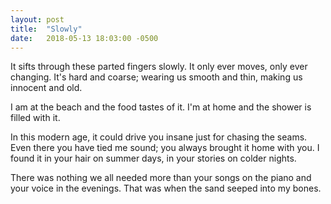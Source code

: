 ```yaml
---
layout: post
title:  "Slowly"
date:   2018-05-13 18:03:00 -0500
---
```


It sifts through these parted fingers slowly. It only ever moves, only ever changing.
It's hard and coarse; wearing us smooth and thin, making us innocent and old.


I am at the beach and the food tastes of it.
I'm at home and the shower is filled with it.


In this modern age, it could drive you insane just for chasing the seams.
Even there you have tied me sound; you always brought it home with you.
I found it in your hair on summer days, in your stories on colder nights.


There was nothing we all needed more than your songs on the piano and your voice in the evenings.
That was when the sand seeped into my bones.